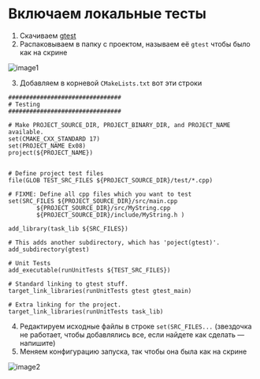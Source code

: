 # Включаем локальные тесты

1. Скачиваем [gtest](https://github.com/google/googletest/archive/release-1.10.0.tar.gz)
2. Распаковываем в папку с проектом, называем её ```gtest``` чтобы было как на скрине

![image1](/images/image1)

3. Добавляем в корневой ```CMakeLists.txt``` вот эти строки 

```
################################
# Testing
################################

# Make PROJECT_SOURCE_DIR, PROJECT_BINARY_DIR, and PROJECT_NAME available.
set(CMAKE_CXX_STANDARD 17)
set(PROJECT_NAME Ex08)
project(${PROJECT_NAME})


# Define project test files
file(GLOB TEST_SRC_FILES ${PROJECT_SOURCE_DIR}/test/*.cpp)

# FIXME: Define all cpp files which you want to test
set(SRC_FILES ${PROJECT_SOURCE_DIR}/src/main.cpp
        ${PROJECT_SOURCE_DIR}/src/MyString.cpp
        ${PROJECT_SOURCE_DIR}/include/MyString.h )

add_library(task_lib ${SRC_FILES})

# This adds another subdirectory, which has 'poject(gtest)'.
add_subdirectory(gtest)

# Unit Tests
add_executable(runUnitTests ${TEST_SRC_FILES})

# Standard linking to gtest stuff.
target_link_libraries(runUnitTests gtest gtest_main)

# Extra linking for the project.
target_link_libraries(runUnitTests task_lib)

```

4. Редактируем исходные файлы в строке ```set(SRC_FILES...``` (звездочка не работает, чтобы добавлялись все, если найдете как сделать — напишите)
5. Меняем конфигурацию запуска, так чтобы она была как на скрине

![image2](/images/image2)
